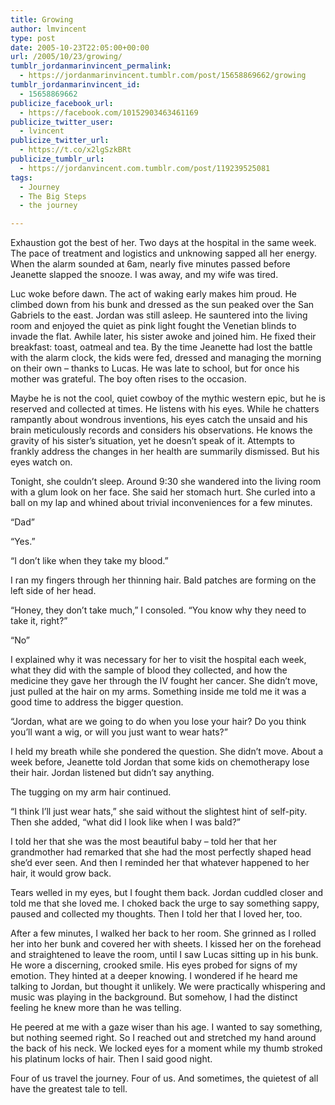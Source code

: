 ```yaml
---
title: Growing
author: lmvincent
type: post
date: 2005-10-23T22:05:00+00:00
url: /2005/10/23/growing/
tumblr_jordanmarinvincent_permalink:
  - https://jordanmarinvincent.tumblr.com/post/15658869662/growing
tumblr_jordanmarinvincent_id:
  - 15658869662
publicize_facebook_url:
  - https://facebook.com/10152903463461169
publicize_twitter_user:
  - lvincent
publicize_twitter_url:
  - https://t.co/x2lgSzkBRt
publicize_tumblr_url:
  - https://jordanvincent.com.tumblr.com/post/119239525081
tags:
  - Journey
  - The Big Steps
  - the journey

---
```

Exhaustion got the best of her. Two days at the hospital in the same week. The pace of treatment and logistics and unknowing sapped all her energy. When the alarm sounded at 6am, nearly five minutes passed before Jeanette slapped the snooze. I was away, and my wife was tired.

Luc woke before dawn. The act of waking early makes him proud. He climbed down from his bunk and dressed as the sun peaked over the San Gabriels to the east. Jordan was still asleep. He sauntered into the living room and enjoyed the quiet as pink light fought the Venetian blinds to invade the flat. Awhile later, his sister awoke and joined him. He fixed their breakfast: toast, oatmeal and tea. By the time Jeanette had lost the battle with the alarm clock, the kids were fed, dressed and managing the morning on their own – thanks to Lucas. He was late to school, but for once his mother was grateful. The boy often rises to the occasion.<a name="more"></a>

Maybe he is not the cool, quiet cowboy of the mythic western epic, but he is reserved and collected at times. He listens with his eyes. While he chatters rampantly about wondrous inventions, his eyes catch the unsaid and his brain meticulously records and considers his observations. He knows the gravity of his sister’s situation, yet he doesn’t speak of it. Attempts to frankly address the changes in her health are summarily dismissed. But his eyes watch on.

Tonight, she couldn’t sleep. Around 9:30 she wandered into the living room with a glum look on her face. She said her stomach hurt. She curled into a ball on my lap and whined about trivial inconveniences for a few minutes.

“Dad”

“Yes.”

“I don’t like when they take my blood.”

I ran my fingers through her thinning hair. Bald patches are forming on the left side of her head.

“Honey, they don’t take much,” I consoled. “You know why they need to take it, right?”

“No”

I explained why it was necessary for her to visit the hospital each week, what they did with the sample of blood they collected, and how the medicine they gave her through the IV fought her cancer. She didn’t move, just pulled at the hair on my arms. Something inside me told me it was a good time to address the bigger question.

“Jordan, what are we going to do when you lose your hair? Do you think you’ll want a wig, or will you just want to wear hats?”

I held my breath while she pondered the question. She didn’t move. About a week before, Jeanette told Jordan that some kids on chemotherapy lose their hair. Jordan listened but didn’t say anything.

The tugging on my arm hair continued.

“I think I’ll just wear hats,” she said without the slightest hint of self-pity. Then she added, “what did I look like when I was bald?”

I told her that she was the most beautiful baby – told her that her grandmother had remarked that she had the most perfectly shaped head she’d ever seen. And then I reminded her that whatever happened to her hair, it would grow back.

Tears welled in my eyes, but I fought them back. Jordan cuddled closer and told me that she loved me. I choked back the urge to say something sappy, paused and collected my thoughts. Then I told her that I loved her, too.

After a few minutes, I walked her back to her room. She grinned as I rolled her into her bunk and covered her with sheets. I kissed her on the forehead and straightened to leave the room, until I saw Lucas sitting up in his bunk. He wore a discerning, crooked smile. His eyes probed for signs of my emotion. They hinted at a deeper knowing. I wondered if he heard me talking to Jordan, but thought it unlikely. We were practically whispering and music was playing in the background. But somehow, I had the distinct feeling he knew more than he was telling.

He peered at me with a gaze wiser than his age. I wanted to say something, but nothing seemed right. So I reached out and stretched my hand around the back of his neck. We locked eyes for a moment while my thumb stroked his platinum locks of hair. Then I said good night.

Four of us travel the journey. Four of us. And sometimes, the quietest of all have the greatest tale to tell.

<div class="blogger-post-footer">
  <img loading="lazy" src="https://blogger.googleusercontent.com/tracker/9039099668816362935-3956703211139693399?l=jordansjourney2.blogspot.com" alt="" width="1" height="1" />
</div>